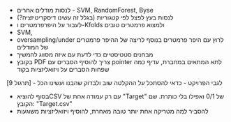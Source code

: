 * לנסות מודלים אחרים - SVM, RandomForest, Byse
* לנסות בעץ לפצל לפי קטגוריות (בגלל זה עשינו דיסקריטיזציה?)
* לעבור על היפרפרמטרים ו-Kfolds ולמצוא פרמטרים טובים
* SVM, 
* oversampling/under לרוץ עם היפר פרמטרים בנוסף לריצה של ההיפר פרמטרים של המודלים
* מבחנים סטטיסטיים כדי לדעת עם איזה מסווג להמשיך
* בקובץ PDF צריך להוסיף הסברים עם pointer לתא המתאים במחברת, עדיף כמה שפחות הסברים על ויזואליזציות בקוד

[תרגול 9] - לגבי הפרויקט - כדאי להסתכל על ההקלטה שוב ולבדוק שהבנו ועשינו הכל 
* בסוף להוציאCSV עם רק עמודה אחת של "Target" של 0/1 ואפילו בלי כותרת. שם הקובץ: "Target.csv"
* להסביר למה מטריקה אחת יותר טובה מאחרת, להוסיף ויזואליזציות משוגעות